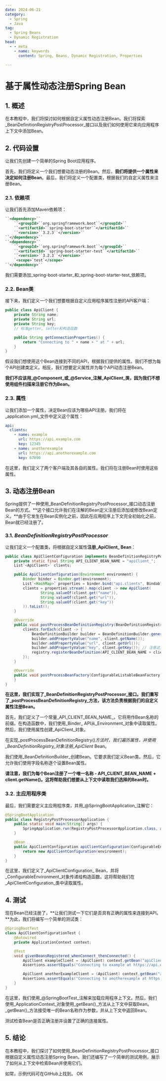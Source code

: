 ```yaml
---
date: 2024-06-21
category:
  - Spring
  - Java
tag:
  - Spring Beans
  - Dynamic Registration
head:
  - - meta
    - name: keywords
      content: Spring, Beans, Dynamic Registration, Properties

---
```

# 基于属性动态注册Spring Bean

## 1. 概述

在本教程中，我们将探讨如何根据自定义属性动态注册Bean。我们将探索_BeanDefinitionRegistryPostProcessor_接口以及我们如何使用它来向应用程序上下文中添加Bean。

## 2. 代码设置

让我们先创建一个简单的Spring Boot应用程序。

首先，我们将定义一个我们想要动态注册的Bean。然后，**我们将提供一个属性来决定如何注册Bean**。最后，我们将定义一个配置类，根据我们的自定义属性来注册Bean。

### 2.1. 依赖项

让我们首先添加Maven依赖项：

```xml
``<dependency>``
    ``<groupId>``org.springframework.boot``</groupId>``
    ``<artifactId>``spring-boot-starter``</artifactId>``
    ``<version>``3.2.3``</version>``
``</dependency>``
``<dependency>``
    ``<groupId>``org.springframework.boot``</groupId>``
    ``<artifactId>``spring-boot-starter-test``</artifactId>``
    ``<version>``3.2.3``</version>``
    `<scope>`test`</scope>`
``</dependency>``
```

我们需要添加_spring-boot-starter_和_spring-boot-starter-test_依赖项。

### 2.2. Bean类

接下来，我们定义一个我们想要根据自定义应用程序属性注册的API客户端：

```java
public class ApiClient {
    private String name;
    private String url;
    private String key;
    // 标准getter, setter和构造函数

    public String getConnectionProperties() {
        return "Connecting to " + name + " at " + url;
    }
}
```

假设我们想使用这个Bean连接到不同的API，根据我们提供的属性。我们不想为每个API创建类定义。相反，我们想要定义属性并为每个API动态注册Bean。

**我们不应该用_@Component_或_@Service_注解_ApiClient_类，因为我们不想使用组件扫描来注册它作为Bean。**

### 2.3. 属性

让我们添加一个属性，决定Bean应该为哪些API注册。我们将在_application.yml_文件中定义这个属性：

```yaml
api:
  clients:
    - name: example
      url: https://api.example.com
      key: 12345
    - name: anotherexample
      url: https://api.anotherexample.com
      key: 67890
```

在这里，我们定义了两个客户端及其各自的属性。我们将在注册Bean时使用这些属性。

## 3. 动态注册Bean

Spring提供了一种使用_BeanDefinitionRegistryPostProcessor_接口动态注册Bean的方式。**这个接口允许我们在注解的Bean定义注册后添加或修改Bean定义。**由于它发生在Bean实例化之前，因此在应用程序上下文完全初始化之前，Bean就已经注册了。

### 3.1. _BeanDefinitionRegistryPostProcessor_

让我们定义一个配置类，将根据自定义属性**注册_ApiClient_ Bean**：

```java
public class ApiClientConfiguration implements BeanDefinitionRegistryPostProcessor {
    private static final String API_CLIENT_BEAN_NAME = "apiClient_";
    List`<ApiClient>` clients;

    public ApiClientConfiguration(Environment environment) {
        Binder binder = Binder.get(environment);
        List`<HashMap>` properties = binder.bind("api.clients", Bindable.listOf(HashMap.class)).get();
        clients = properties.stream().map(client -> new ApiClient(
                String.valueOf(client.get("name")),
                String.valueOf(client.get("url")),
                String.valueOf(client.get("key"))
        )).toList();
    }

    @Override
    public void postProcessBeanDefinitionRegistry(BeanDefinitionRegistry registry) throws BeansException {
        clients.forEach(client -> {
            BeanDefinitionBuilder builder = BeanDefinitionBuilder.genericBeanDefinition(ApiClient.class);
            builder.addPropertyValue("name", client.getName());
            builder.addPropertyValue("url", client.getUrl());
            builder.addPropertyValue("key", client.getKey()); // 注意这里应该是getKey()，原文中可能是个笔误
            registry.registerBeanDefinition(API_CLIENT_BEAN_NAME + client.getName(), builder.getBeanDefinition());
        });
    }

    @Override
    public void postProcessBeanFactory(ConfigurableListableBeanFactory beanFactory) throws BeansException {
    }
}
```

**在这里，我们实现了_BeanDefinitionRegistryPostProcessor_接口。我们重写了_postProcessBeanDefinitionRegistry_方法，该方法负责根据我们的自定义属性注册Bean。**

首先，我们定义了一个常量_API_CLIENT_BEAN_NAME_，它将用作Bean名称的前缀。在构造函数中，我们使用_Binder_ API从_Environment_对象中读取属性。然后，我们使用属性创建_ApiClient_对象。

在实现_postProcessBeanDefinitionRegistry()_方法时，我们遍历属性，并使用_BeanDefinitionRegistry_对象注册_ApiClient_ Bean。

我们使用_BeanDefinitionBuilder_创建Bean。它要求我们定义Bean类。然后，它允许我们使用字段名称逐个设置Bean属性。

**请注意，我们为每个Bean注册了一个唯一名称 - API_CLIENT_BEAN_NAME + client.getName()。这将帮助我们想要从上下文中读取我们选择的Bean时。**

### 3.2. 主应用程序类

最后，我们需要定义主应用程序类，并用_@SpringBootApplication_注解它：

```java
@SpringBootApplication
public class RegistryPostProcessorApplication {
    public static void main(String[] args) {
        SpringApplication.run(RegistryPostProcessorApplication.class, args);
    }

    @Bean
    public ApiClientConfiguration apiClientConfiguration(ConfigurableEnvironment environment) {
        return new ApiClientConfiguration(environment);
    }
}
```

在这里，我们定义了_ApiClientConfiguration_ Bean，并将_ConfigurableEnvironment_对象传递给构造函数。这将帮助我们在_ApiClientConfiguration_类中读取属性。

## 4. 测试

现在Bean已经注册了，**让我们测试一下它们是否具有正确的属性来连接到API。**为此，我们将编写一个简单的测试类：

```java
@SpringBootTest
class ApiClientConfigurationTest {
    @Autowired
    private ApplicationContext context;

    @Test
    void givenBeansRegistered_whenConnect_thenConnected() {
        ApiClient exampleClient = (ApiClient) context.getBean("apiClient_example");
        Assertions.assertEquals("Connecting to example at https://api.example.com", exampleClient.getConnectionProperties());

        ApiClient anotherExampleClient = (ApiClient) context.getBean("apiClient_anotherexample");
        Assertions.assertEquals("Connecting to anotherexample at https://api.anotherexample.com", anotherExampleClient.getConnectionProperties());
    }
}
```

在这里，我们使用_@SpringBootTest_注解来加载应用程序上下文。然后，我们使用_ApplicationContext_对象使用_getBean()_方法从上下文中获取Bean。_getBean()_方法接受唯一的Bean名称作为参数，并从上下文中返回Bean。

测试检查Bean是否正确注册并设置了正确的连接属性。

## 5. 结论

在本教程中，我们探讨了如何使用_BeanDefinitionRegistryPostProcessor_接口根据自定义属性动态注册Spring Bean。我们还编写了一个简单的测试用例，展示了如何从上下文中检索Bean并使用它们。

如常，示例代码可在GitHub上找到。
OK
